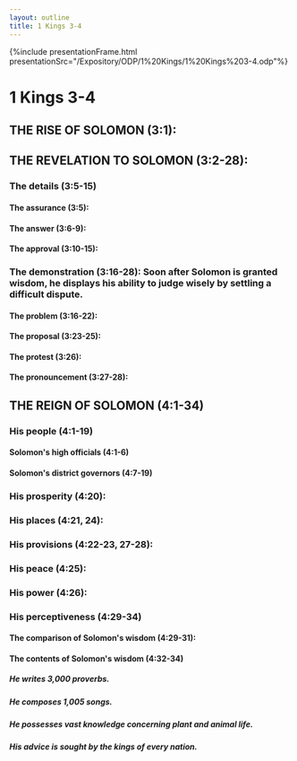 ```yaml
---
layout: outline
title: 1 Kings 3-4
---
```

{%include presentationFrame.html presentationSrc="/Expository/ODP/1%20Kings/1%20Kings%203-4.odp"%}

# 1 Kings 3-4 
## THE RISE OF SOLOMON (3:1): 
## THE REVELATION TO SOLOMON (3:2-28): 
###  The details (3:5-15) 
####  The assurance (3:5): 
####  The answer (3:6-9): 
####  The approval (3:10-15): 
###  The demonstration (3:16-28): Soon after Solomon is granted wisdom, he displays his ability to judge wisely by settling a difficult dispute. 
####  The problem (3:16-22):
####  The proposal (3:23-25): 
####  The protest (3:26): 
####  The pronouncement (3:27-28): 
## THE REIGN OF SOLOMON (4:1-34) 
###  His people (4:1-19) 
####  Solomon\'s high officials (4:1-6) 
####  Solomon\'s district governors (4:7-19) 
###  His prosperity (4:20): 
###  His places (4:21, 24): 
###  His provisions (4:22-23, 27-28): 
###  His peace (4:25): 
###  His power (4:26): 
###  His perceptiveness (4:29-34) 
####  The comparison of Solomon\'s wisdom (4:29-31): 
####  The contents of Solomon\'s wisdom (4:32-34) 
#####  He writes 3,000 proverbs. 
#####  He composes 1,005 songs. 
#####  He possesses vast knowledge concerning plant and animal life. 
#####  His advice is sought by the kings of every nation. 
